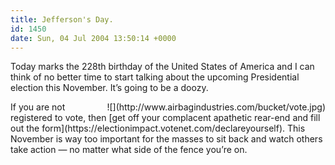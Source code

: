 ```yaml
---
title: Jefferson's Day.
id: 1450
date: Sun, 04 Jul 2004 13:50:14 +0000
---
```


Today marks the 228th birthday of the United States of America and I can think of no better time to start talking about the upcoming Presidential election this November. It’s going to be a doozy.

<div style="float: right; padding-left: 8px;">![](http://www.airbagindustries.com/bucket/vote.jpg)</div>If you are not registered to vote, then [get off your complacent apathetic rear-end and fill out the form](https://electionimpact.votenet.com/declareyourself). This November is way too important for the masses to sit back and watch others take action — no matter what side of the fence you’re on.


